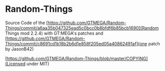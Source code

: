 Random-Things
=============

Source Code of the [https://github.com/GTMEGA/Random-Things/commit/a6aa35b047325ead5c0bcc0b8bfdf6b85bcb1690](Random Things mod 2.2.4) with GT:MEGA's patches and [https://github.com/GTMEGA/Random-Things/commit/c8691cd1b18b2b6d1e858f205ed05a40862491af](one patch by JasonB42)

[https://github.com/GTMEGA/Random-Things/blob/master/COPYING](Licensed under MIT)